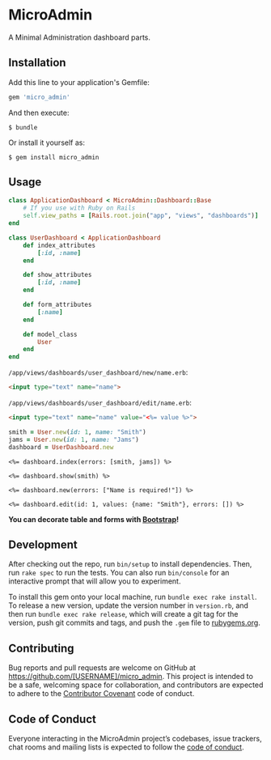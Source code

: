 # MicroAdmin

A Minimal Administration dashboard parts.

## Installation

Add this line to your application's Gemfile:

```ruby
gem 'micro_admin'
```

And then execute:

    $ bundle

Or install it yourself as:

    $ gem install micro_admin

## Usage

```ruby
class ApplicationDashboard < MicroAdmin::Dashboard::Base
    # If you use with Ruby on Rails
    self.view_paths = [Rails.root.join("app", "views", "dashboards")]
end
```

```ruby
class UserDashboard < ApplicationDashboard
    def index_attributes
        [:id, :name]
    end

    def show_attributes
        [:id, :name]
    end

    def form_attributes
        [:name]
    end

    def model_class
        User
    end
end
```

`/app/views/dashboards/user_dashboard/new/name.erb`:

```html
<input type="text" name="name">
```

`/app/views/dashboards/user_dashboard/edit/name.erb`:

```html
<input type="text" name="name" value="<%= value %>">
```

```ruby
smith = User.new(id: 1, name: "Smith")
jams = User.new(id: 1, name: "Jams")
dashboard = UserDashboard.new
```

```erb
<%= dashboard.index(errors: [smith, jams]) %>
```

```erb
<%= dashboard.show(smith) %>
```

```erb
<%= dashboard.new(errors: ["Name is required!"]) %>
```

```erb
<%= dashboard.edit(id: 1, values: {name: "Smith"}, errors: []) %>
```

**You can decorate table and forms with [Bootstrap](https://getbootstrap.com/docs/5.0/getting-started/download/)!**

## Development

After checking out the repo, run `bin/setup` to install dependencies. Then, run `rake spec` to run the tests. You can also run `bin/console` for an interactive prompt that will allow you to experiment.

To install this gem onto your local machine, run `bundle exec rake install`. To release a new version, update the version number in `version.rb`, and then run `bundle exec rake release`, which will create a git tag for the version, push git commits and tags, and push the `.gem` file to [rubygems.org](https://rubygems.org).

## Contributing

Bug reports and pull requests are welcome on GitHub at https://github.com/[USERNAME]/micro_admin. This project is intended to be a safe, welcoming space for collaboration, and contributors are expected to adhere to the [Contributor Covenant](http://contributor-covenant.org) code of conduct.

## Code of Conduct

Everyone interacting in the MicroAdmin project’s codebases, issue trackers, chat rooms and mailing lists is expected to follow the [code of conduct](https://github.com/[USERNAME]/micro_admin/blob/master/CODE_OF_CONDUCT.md).
